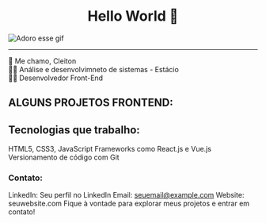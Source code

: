 <center><h1>Hello World 🖖 </h1></center>

 ![Adoro esse gif](https://mir-s3-cdn-cf.behance.net/project_modules/fs/9bc27292880429.5e569ff84e4d0.gif)

---
👋 Me chamo, Cleiton<br>
👨‍🎓 Análise e desenvolvimneto de sistemas - Estácio <br>
🧑‍💻 Desenvolvedor Front-End<br>



## ALGUNS PROJETOS FRONTEND:



## Tecnologias que trabalho:

HTML5, CSS3, JavaScript
Frameworks como React.js e Vue.js
Versionamento de código com Git


### Contato:

LinkedIn: Seu perfil no LinkedIn
Email: seuemail@example.com
Website: seuwebsite.com
Fique à vontade para explorar meus projetos e entrar em contato!


